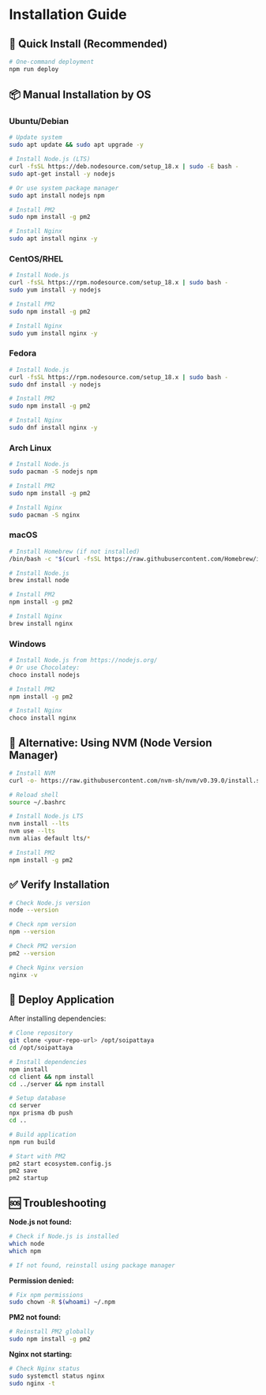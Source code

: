 # Installation Guide

## 🚀 Quick Install (Recommended)

```bash
# One-command deployment
npm run deploy
```

## 📦 Manual Installation by OS

### Ubuntu/Debian
```bash
# Update system
sudo apt update && sudo apt upgrade -y

# Install Node.js (LTS)
curl -fsSL https://deb.nodesource.com/setup_18.x | sudo -E bash -
sudo apt-get install -y nodejs

# Or use system package manager
sudo apt install nodejs npm

# Install PM2
sudo npm install -g pm2

# Install Nginx
sudo apt install nginx -y
```

### CentOS/RHEL
```bash
# Install Node.js
curl -fsSL https://rpm.nodesource.com/setup_18.x | sudo bash -
sudo yum install -y nodejs

# Install PM2
sudo npm install -g pm2

# Install Nginx
sudo yum install nginx -y
```

### Fedora
```bash
# Install Node.js
curl -fsSL https://rpm.nodesource.com/setup_18.x | sudo bash -
sudo dnf install -y nodejs

# Install PM2
sudo npm install -g pm2

# Install Nginx
sudo dnf install nginx -y
```

### Arch Linux
```bash
# Install Node.js
sudo pacman -S nodejs npm

# Install PM2
sudo npm install -g pm2

# Install Nginx
sudo pacman -S nginx
```

### macOS
```bash
# Install Homebrew (if not installed)
/bin/bash -c "$(curl -fsSL https://raw.githubusercontent.com/Homebrew/install/HEAD/install.sh)"

# Install Node.js
brew install node

# Install PM2
npm install -g pm2

# Install Nginx
brew install nginx
```

### Windows
```bash
# Install Node.js from https://nodejs.org/
# Or use Chocolatey:
choco install nodejs

# Install PM2
npm install -g pm2

# Install Nginx
choco install nginx
```

## 🔧 Alternative: Using NVM (Node Version Manager)

```bash
# Install NVM
curl -o- https://raw.githubusercontent.com/nvm-sh/nvm/v0.39.0/install.sh | bash

# Reload shell
source ~/.bashrc

# Install Node.js LTS
nvm install --lts
nvm use --lts
nvm alias default lts/*

# Install PM2
npm install -g pm2
```

## ✅ Verify Installation

```bash
# Check Node.js version
node --version

# Check npm version
npm --version

# Check PM2 version
pm2 --version

# Check Nginx version
nginx -v
```

## 🚀 Deploy Application

After installing dependencies:

```bash
# Clone repository
git clone <your-repo-url> /opt/soipattaya
cd /opt/soipattaya

# Install dependencies
npm install
cd client && npm install
cd ../server && npm install

# Setup database
cd server
npx prisma db push
cd ..

# Build application
npm run build

# Start with PM2
pm2 start ecosystem.config.js
pm2 save
pm2 startup
```

## 🆘 Troubleshooting

**Node.js not found:**
```bash
# Check if Node.js is installed
which node
which npm

# If not found, reinstall using package manager
```

**Permission denied:**
```bash
# Fix npm permissions
sudo chown -R $(whoami) ~/.npm
```

**PM2 not found:**
```bash
# Reinstall PM2 globally
sudo npm install -g pm2
```

**Nginx not starting:**
```bash
# Check Nginx status
sudo systemctl status nginx
sudo nginx -t
```
